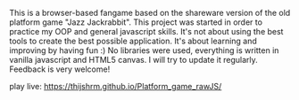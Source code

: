 This is a browser-based fangame based on the shareware version of the old platform game "Jazz Jackrabbit". This project was started in order to practice my OOP and general javascript skills. It's not about using the best tools to create the best possible application. It's about learning and improving by having fun :) No libraries were used, everything is written in vanilla javascript and HTML5 canvas. I will try to update it regularly. Feedback is very welcome!

play live:
https://thijshrm.github.io/Platform_game_rawJS/
